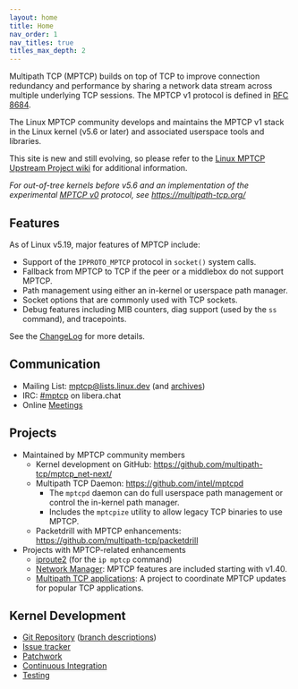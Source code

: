 ```yaml
---
layout: home
title: Home
nav_order: 1
nav_titles: true
titles_max_depth: 2
---
```


Multipath TCP (MPTCP) builds on top of TCP to improve connection
redundancy and performance by sharing a network data stream across
multiple underlying TCP sessions. The MPTCP v1 protocol is defined
in [RFC 8684](https://www.rfc-editor.org/rfc/rfc8684.html).

The Linux MPTCP community develops and maintains the MPTCP v1 stack in
the Linux kernel (v5.6 or later) and associated userspace tools and
libraries.

This site is new and still evolving, so please refer to the [Linux MPTCP Upstream Project wiki](https://github.com/multipath-tcp/mptcp_net-next/wiki) for additional information.

_For out-of-tree kernels before v5.6 and an implementation of the experimental [MPTCP v0](https://www.rfc-editor.org/rfc/rfc6824.html) protocol, see https://multipath-tcp.org/_

## Features

As of Linux v5.19, major features of MPTCP include:

* Support of the `IPPROTO_MPTCP` protocol in `socket()` system calls.
* Fallback from MPTCP to TCP if the peer or a middlebox do not support MPTCP.
* Path management using either an in-kernel or userspace path manager.
* Socket options that are commonly used with TCP sockets.
* Debug features including MIB counters, diag support (used by the `ss` command), and tracepoints.

See the
[ChangeLog](https://github.com/multipath-tcp/mptcp_net-next/wiki/#changelog)
for more details.

## Communication

* Mailing List: mptcp@lists.linux.dev (and [archives](https://lore.kernel.org/mptcp))
* IRC: [#mptcp](https://web.libera.chat/?nick=mptcp-dev-guest?#mptcp) on libera.chat
* Online [Meetings](https://github.com/multipath-tcp/mptcp_net-next/wiki/Meetings)

## Projects

* Maintained by MPTCP community members
  * Kernel development on GitHub: https://github.com/multipath-tcp/mptcp_net-next/
  * Multipath TCP Daemon: https://github.com/intel/mptcpd
    * The `mptcpd` daemon can do full userspace path management or control the in-kernel path manager.
    * Includes the `mptcpize` utility to allow legacy TCP binaries to use MPTCP.
  * Packetdrill with MPTCP enhancements: https://github.com/multipath-tcp/packetdrill
* Projects with MPTCP-related enhancements
  * [iproute2](https://wiki.linuxfoundation.org/networking/iproute2) (for the `ip mptcp` command)
  * [Network Manager](https://networkmanager.dev): MPTCP features are included starting with v1.40.
  * [Multipath TCP applications](https://github.com/mptcp-apps/): A project to coordinate MPTCP updates for popular TCP applications.

## Kernel Development

* [Git Repository](https://github.com/multipath-tcp/mptcp_net-next.git) ([branch descriptions](https://github.com/multipath-tcp/mptcp_net-next/wiki/Git-Branches))
* [Issue tracker](https://github.com/multipath-tcp/mptcp_net-next/issues)
* [Patchwork](https://patchwork.kernel.org/project/mptcp/)
* [Continuous Integration](https://github.com/multipath-tcp/mptcp_net-next/wiki/CI)
* [Testing](https://github.com/multipath-tcp/mptcp_net-next/wiki/Testing)